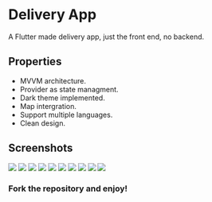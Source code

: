 # Delivery App 

A Flutter made delivery app, just the front end, no backend.

## Properties

- MVVM architecture.
- Provider as state managment.
- Dark theme implemented.
- Map intergration.
- Support multiple languages.
- Clean design.

## Screenshots
![](screenshots/01.png) ![](screenshots/02.png) ![](screenshots/03.png)
![](screenshots/04.png) ![](screenshots/05.png) ![](screenshots/06.png)
![](screenshots/07.png) ![](screenshots/08.png) ![](screenshots/09.png)
![](screenshots/010.png)

### Fork the repository and enjoy!
